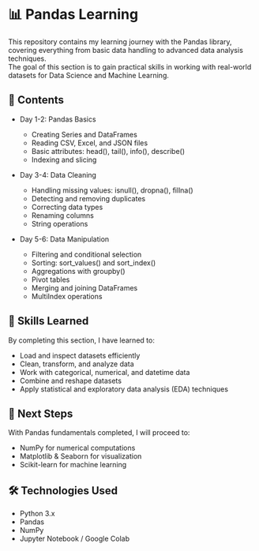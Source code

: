 # 📊 Pandas Learning

This repository contains my learning journey with the Pandas library, covering everything from basic data handling to advanced data analysis techniques.  
The goal of this section is to gain practical skills in working with real-world datasets for Data Science and Machine Learning.

## 📁 Contents

- Day 1-2: Pandas Basics
  - Creating Series and DataFrames
  - Reading CSV, Excel, and JSON files
  - Basic attributes: head(), tail(), info(), describe()
  - Indexing and slicing

- Day 3-4: Data Cleaning
  - Handling missing values: isnull(), dropna(), fillna()
  - Detecting and removing duplicates
  - Correcting data types
  - Renaming columns
  - String operations

- Day 5-6: Data Manipulation
  - Filtering and conditional selection
  - Sorting: sort_values() and sort_index()
  - Aggregations with groupby()
  - Pivot tables
  - Merging and joining DataFrames
  - MultiIndex operations


## 📌 Skills Learned

By completing this section, I have learned to:
- Load and inspect datasets efficiently
- Clean, transform, and analyze data
- Work with categorical, numerical, and datetime data
- Combine and reshape datasets
- Apply statistical and exploratory data analysis (EDA) techniques

## 🚀 Next Steps

With Pandas fundamentals completed, I will proceed to:
- NumPy for numerical computations
- Matplotlib & Seaborn for visualization
- Scikit-learn for machine learning

## 🛠️ Technologies Used

- Python 3.x
- Pandas
- NumPy
- Jupyter Notebook / Google Colab
